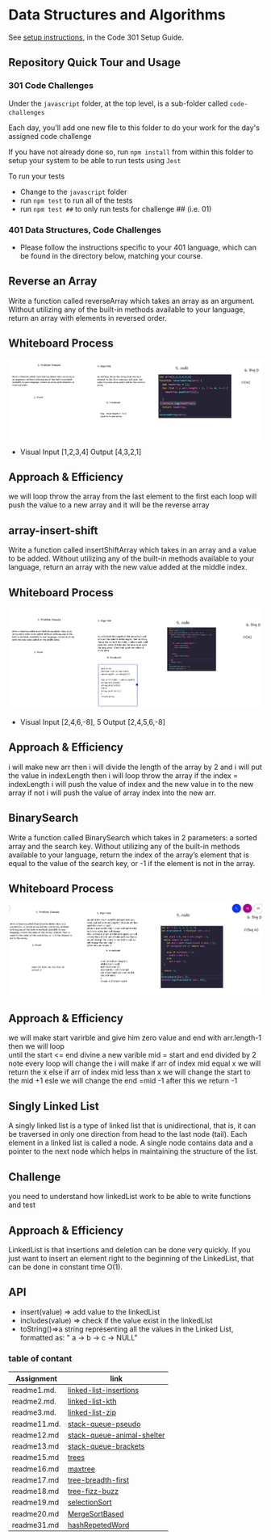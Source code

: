 # Data Structures and Algorithms

See [setup instructions](https://codefellows.github.io/setup-guide/code-301/3-code-challenges), in the Code 301 Setup Guide.

## Repository Quick Tour and Usage

### 301 Code Challenges

Under the `javascript` folder, at the top level, is a sub-folder called `code-challenges`

Each day, you'll add one new file to this folder to do your work for the day's assigned code challenge

If you have not already done so, run `npm install` from within this folder to setup your system to be able to run tests using `Jest`

To run your tests

- Change to the `javascript` folder
- run `npm test` to run all of the tests
- run `npm test ##` to only run tests for challenge ## (i.e. 01)

### 401 Data Structures, Code Challenges

- Please follow the instructions specific to your 401 language, which can be found in the directory below, matching your course.

## Reverse an Array

Write a function called reverseArray which takes an array as an argument. Without utilizing any of the built-in methods available to your language, return an array with elements in reversed order.

## Whiteboard Process

![array-reverse](./whiteBoard/array-reverse.JPG)
- Visual  Input [1,2,3,4]   Output [4,3,2,1]

## Approach & Efficiency

we will loop throw the array from the last element to the first each loop will push  the value to a new array and it will be the reverse array

## array-insert-shift

Write a function called insertShiftArray which takes in an array and a value to be added. Without utilizing any of the built-in methods available to your language, return an array with the new value added at the middle index.

## Whiteboard Process

![array-insert-shift](./whiteBoard/array-insert-shift.JPG)

- Visual  Input [2,4,6,-8], 5    Output [2,4,5,6,-8]

## Approach & Efficiency

i will make new arr then
i will divide the length of the array by 2 and i will put the value in indexLength  then i will loop throw the array if the index = indexLength i will push the value of index and the new value in to the new array  if not i will push the value of array index  into the new arr.

## BinarySearch

Write a function called BinarySearch which takes in 2 parameters: a sorted array and the search key. Without utilizing any of the built-in methods available to your language, return the index of the array’s element that is equal to the value of the search key, or -1 if the element is not in the array.

## Whiteboard Process

![array-insert-shift](./whiteBoard/BinarySearch.JPG)

## Approach & Efficiency

we will make start varirble and give him zero value and end with arr.length-1 then we will loop  
until the start <= end
divine a new varible mid = start and end divided by 2 note every loop will change
the i will make if arr of index mid equal x we will return the x else if  arr of index mid less than x we will change the start to the mid +1 esle we will change the end =mid -1
after this we return -1

## Singly Linked List

A singly linked list is a type of linked list that is unidirectional, that is, it can be traversed in only one direction from head to the last node (tail). Each element in a linked list is called a node. A single node contains data and a pointer to the next node which helps in maintaining the structure of the list.

## Challenge

you need to understand how linkedList work to be able to write functions and test

## Approach & Efficiency

LinkedList is that insertions and deletion can be done very quickly.
If you just want to insert an element right to the beginning of the LinkedList, that can be done in constant time O(1).

## API

- insert(value) => add value to the linkedList
- includes(value) => check if the value exist in the linkedList
- toString()=>a string representing all the values in the Linked List, formatted as:
"  a  ->  b  ->  c  -> NULL"

### table of contant

|  Assignment    |    link                                                                       |
| -----------    | ----------------                                                              |
|  readme1.md.   |[linked-list-insertions](javascript/linked-list-insertions/readme1.md)         |
|  readme2.md.   |[linked-list-kth](javascript/linked-list-kth/readme2.md)                       |
|  readme3.md.   |[linked-list-zip](javascript/linked-list-zip/readme3.md)                       |
|  readme11.md.  |[stack-queue-pseudo](javascript/stack-queue-pseudo/readme11.md)                |
|  readme12.md   |[stack-queue-animal-shelter](javascript/stack-queue-animal-shelter/readme12.md)|
|  readme13.md   |[stack-queue-brackets](javascript/stack-queue-brackets/readme13.md)|
|  readme15.md   |[trees](javascript/trees/readme15.md)|
|  readme16.md   |[maxtree](javascript/maxtree/trees/readme16.md)|
|  readme17.md   |[tree-breadth-first](javascript/tree-breadth-first/readme17.md)|
|  readme18.md   |[tree-fizz-buzz](javascript/tree-fizz-buzz/readme18.md)|
|  readme19.md   |[selectionSort](javascript/selectionSort/readme19.md)|
|  readme20.md   |[MergeSortBased](javascript/MergeSortBased/readme20.md)|
|  readme31.md   |[hashRepetedWord](javascript/hashRepetedWord/readme31.md)|
